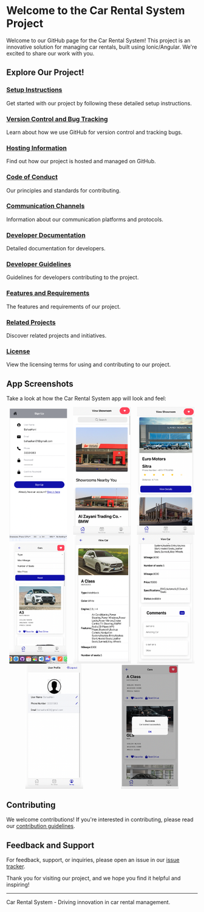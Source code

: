 # Welcome to the Car Rental System Project

Welcome to our GitHub page for the Car Rental System! This project is an innovative solution for managing car rentals, built using Ionic/Angular. We're excited to share our work with you.

## Explore Our Project!


### [Setup Instructions](https://github.com/bahaahani/Car-Rental-System/blob/main/SETUP.md)
Get started with our project by following these detailed setup instructions.

### [Version Control and Bug Tracking](https://github.com/bahaahani/Car-Rental-System/blob/main/VERSION_CONTROL.md)
Learn about how we use GitHub for version control and tracking bugs.

### [Hosting Information](https://github.com/bahaahani/Car-Rental-System/blob/main/HOSTING.md)
Find out how our project is hosted and managed on GitHub.

### [Code of Conduct](https://github.com/bahaahani/Car-Rental-System/blob/main/Code_of_Conduct.md)
Our principles and standards for contributing.

### [Communication Channels](https://github.com/bahaahani/Car-Rental-System/blob/main/Communication_Channels.md)
Information about our communication platforms and protocols.

### [Developer Documentation](https://github.com/bahaahani/Car-Rental-System/blob/main/Developer_Documentation.md)
Detailed documentation for developers.

### [Developer Guidelines](https://github.com/bahaahani/Car-Rental-System/blob/main/Developer_Guidelines.md)
Guidelines for developers contributing to the project.

### [Features and Requirements](https://github.com/bahaahani/Car-Rental-System/blob/main/Features_Requirements.md)
The features and requirements of our project.

### [Related Projects](https://github.com/bahaahani/Car-Rental-System/blob/main/related_projects.md)
Discover related projects and initiatives.

### [License](https://github.com/bahaahani/Car-Rental-System/blob/main/LICENSE)
View the licensing terms for using and contributing to our project.

## App Screenshots

Take a look at how the Car Rental System app will look and feel:

<div style="display: flex; flex-wrap: wrap; justify-content: space-around;">
    <img src="images/image2.png" alt="App Screenshot 2" style="max-width: 30%;">
    <img src="images/image3.png" alt="App Screenshot 3" style="max-width: 30%;">
    <img src="images/image4.png" alt="App Screenshot 4" style="max-width: 30%;">
    <img src="images/image5.png" alt="App Screenshot 5" style="max-width: 30%;">
    <img src="images/image6.png" alt="App Screenshot 6" style="max-width: 30%;">
    <img src="images/image7.png" alt="App Screenshot 7" style="max-width: 30%;">
    <img src="images/image8.png" alt="App Screenshot 8" style="max-width: 30%;">
    <img src="images/image9.png" alt="App Screenshot 9" style="max-width: 30%;">
</div>

## Contributing

We welcome contributions! If you're interested in contributing, please read our [contribution guidelines](https://github.com/bahaahani/Car-Rental-System/blob/main/CONTRIBUTING.md).

## Feedback and Support

For feedback, support, or inquiries, please open an issue in our [issue tracker](https://github.com/bahaahani/Car-Rental-System/issues).

Thank you for visiting our project, and we hope you find it helpful and inspiring!

---

Car Rental System - Driving innovation in car rental management.
